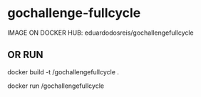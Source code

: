 # gochallenge-fullcycle

IMAGE ON DOCKER HUB: eduardodosreis/gochallengefullcycle

## OR RUN
docker build -t <user-docker-dub>/gochallengefullcycle .

docker run <user-docker-dub>/gochallengefullcycle